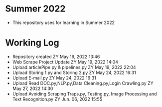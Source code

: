 # Summer 2022

- This repository uses for learning in Summer 2022

# Working Log

- Repository created ZY May 19, 2022 13:46
- Web Scrape Project Update ZY May 19, 2022 14:04
- Upload articlePipe.py & pipelines.py ZY May 19, 2022 22:04
- Upload Storing 1.py and Storing 2.py ZY May 24, 2022 16:31
- Upload E-mail.py ZY May 24, 2022 16:31
- Upload Read DOC.py,NLP.py,Data Cleaning.py,Login Crawling.py ZY May 27, 2022 14:30
- Upload Avoiding Scraping Traps.py, Testing.py, Image Processing and Text Recognition.py ZY Jun. 06, 2022 15:55
